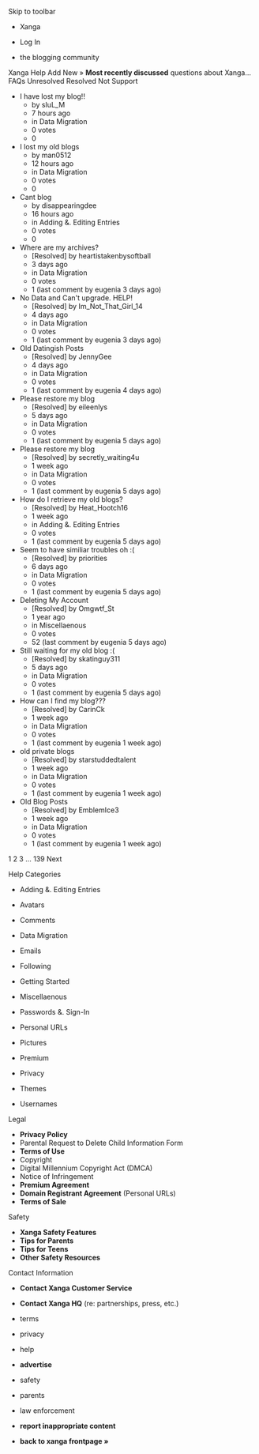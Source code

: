 Skip to toolbar

*   Xanga

*   Log In

*   the blogging community

Xanga Help Add New » **Most recently discussed** questions about Xanga… FAQs Unresolved Resolved Not Support

*   I have lost my blog!!
    *   by sIuL\_M
    *   7 hours ago
    *   in Data Migration
    *   0 votes
    *   0
*   I lost my old blogs
    *   by man0512
    *   12 hours ago
    *   in Data Migration
    *   0 votes
    *   0
*   Cant blog
    *   by disappearingdee
    *   16 hours ago
    *   in Adding &. Editing Entries
    *   0 votes
    *   0
*   Where are my archives?
    *   \[Resolved\] by heartistakenbysoftball
    *   3 days ago
    *   in Data Migration
    *   0 votes
    *   1 (last comment by eugenia 3 days ago)
*   No Data and Can't upgrade. HELP!
    *   \[Resolved\] by Im\_Not\_That\_Girl\_14
    *   4 days ago
    *   in Data Migration
    *   0 votes
    *   1 (last comment by eugenia 3 days ago)
*   Old Datingish Posts
    *   \[Resolved\] by JennyGee
    *   4 days ago
    *   in Data Migration
    *   0 votes
    *   1 (last comment by eugenia 4 days ago)
*   Please restore my blog
    *   \[Resolved\] by eileenlys
    *   5 days ago
    *   in Data Migration
    *   0 votes
    *   1 (last comment by eugenia 5 days ago)
*   Please restore my blog
    *   \[Resolved\] by secretly\_waiting4u
    *   1 week ago
    *   in Data Migration
    *   0 votes
    *   1 (last comment by eugenia 5 days ago)
*   How do I retrieve my old blogs?
    *   \[Resolved\] by Heat\_Hootch16
    *   1 week ago
    *   in Adding &. Editing Entries
    *   0 votes
    *   1 (last comment by eugenia 5 days ago)
*   Seem to have similiar troubles oh :(
    *   \[Resolved\] by priorities
    *   6 days ago
    *   in Data Migration
    *   0 votes
    *   1 (last comment by eugenia 5 days ago)
*   Deleting My Account
    *   \[Resolved\] by Omgwtf\_St
    *   1 year ago
    *   in Miscellaenous
    *   0 votes
    *   52 (last comment by eugenia 5 days ago)
*   Still waiting for my old blog :(
    *   \[Resolved\] by skatinguy311
    *   5 days ago
    *   in Data Migration
    *   0 votes
    *   1 (last comment by eugenia 5 days ago)
*   How can I find my blog???
    *   \[Resolved\] by CarinCk
    *   1 week ago
    *   in Data Migration
    *   0 votes
    *   1 (last comment by eugenia 1 week ago)
*   old private blogs
    *   \[Resolved\] by starstuddedtalent
    *   1 week ago
    *   in Data Migration
    *   0 votes
    *   1 (last comment by eugenia 1 week ago)
*   Old Blog Posts
    *   \[Resolved\] by EmblemIce3
    *   1 week ago
    *   in Data Migration
    *   0 votes
    *   1 (last comment by eugenia 1 week ago)

1 2 3 ... 139 Next

Help Categories

*   Adding &. Editing Entries
*   Avatars
*   Comments
*   Data Migration
*   Emails
*   Following
*   Getting Started
*   Miscellaenous

*   Passwords &. Sign-In
*   Personal URLs
*   Pictures
*   Premium
*   Privacy
*   Themes
*   Usernames

Legal

*   **Privacy Policy**
*   Parental Request to Delete Child Information Form
*   **Terms of Use**
*   Copyright
*   Digital Millennium Copyright Act (DMCA)
*   Notice of Infringement
*   **Premium Agreement**
*   **Domain Registrant Agreement** (Personal URLs)
*   **Terms of Sale**

Safety

*   **Xanga Safety Features**
*   **Tips for Parents**
*   **Tips for Teens**
*   **Other Safety Resources**

Contact Information

*   **Contact Xanga Customer Service**
*   **Contact Xanga HQ** (re: partnerships, press, etc.)

*   terms
*   privacy
*   help
*   **advertise**

*   safety
*   parents
*   law enforcement
*   **report inappropriate content**

*   **back to xanga frontpage »**